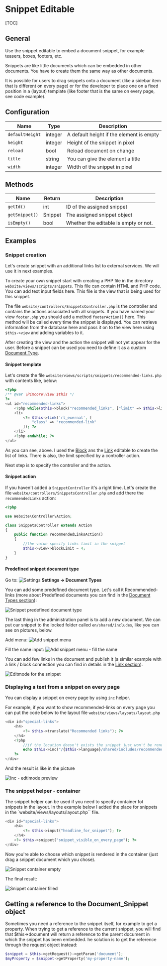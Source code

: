 # Snippet Editable

[TOC]

## General

Use the snippet editable to embed a document snippet, for example teasers, boxes, footers, etc.

Snippets are like little documents which can be embedded in other documents. 
You have to create them the same way as other documents.

It is possible for users to drag snippets onto a document (like a sidebar item that is different on every page) or for the
developer to place one on a fixed position in a (layout) template (like footer that is the same on every page, see code example).

## Configuration

| Name            | Type    | Description                              |
|-----------------|---------|------------------------------------------|
| `defaultHeight` | integer | A default height if the element is empty |
| `height`        | integer | Height of the snippet in pixel           |
| `reload`        | bool    | Reload document on change                |
| `title`         | string  | You can give the element a title         |
| `width`         | integer | Width of the snippet in pixel            |

## Methods

| Name           | Return  | Description                           |
|----------------|---------|---------------------------------------|
| `getId()`      | int     | ID of the assigned snippet            |
| `getSnippet()` | Snippet | The assigned snippet object           |
| `isEmpty()`    | bool    | Whether the editable is empty or not. |

## Examples

### Snippet creation

Let's create snippet with an additional links list to external services. We will use it in next examples.
 
To create your own snippet start with creating a PHP file in the directory `website/views/scripts/snippets`. 
This file can contain HTML and PHP code. You can add text input fields here. 
This file is the view that is being used for this snippet.

The file `website/controllers/SnippetsController.php` is the controller and contains the actions associated with all snippets. 
If you have named your view `footer.php` you should add a method `footerAction()` here. 
This method will be called every time the snippet is displayed. You can retrieve information from the database here and pass it on to the view here using `$this->view` and adding variables to it.

After creating the view and the action the snippet will not yet appear for the user. 
Before a snippet can be used you need to define it as a custom [Document Type](../07_Document_Types/07_Predefined_Document_Types.md).

#### Snippet template

Let's create the file `website/views/scripts/snippets/recommended-links.php` with contents like, below:

```php
<?php
/** @var \Pimcore\View $this */
?>
<ul id="recommended-links">
    <?php while($this->block("recommended_links", ["limit" => $this->limit])->loop()): ?>
    <li>
        <?= $this->link('rl_exernal', [
            "class" => "recommended-link"
        ]); ?>
    </li>
    <?php endwhile; ?>
</ul>
```

As you can see, above. I used the [Block](./06_Block.md) ans the [Link](./18_Link.md) editable to create the list of links.
There is also, the limit specified by a controller action. 

Next step is to specify the controller and the action.

#### Snippet action

If you haven't added a `SnippetController` it's a right time. 
Let's create the file `website/controllers/SnippetsController.php` and add there the `recommendedLinks` action:

```php
<?php

use Website\Controller\Action;

class SnippetsController extends Action
{
    public function recommendedLinksAction()
    {
        //the value specify links limit in the snippet
        $this->view->blockLimit = 4;
    }
}
```

#### Predefined snippet document type

<div class="inline-imgs">

Go to: ![Settings](../../img/Pimcore_Elements_settings.png) **Settings -> Document Types**

</div>

You can add some predefined document type. Let's call it Recommended-links (more about Predefined documents you can 
find in the [Document Types section](../07_Document_Types/07_Predefined_Document_Types.md)):

![Snippet predefined document type](../../img/editables_snippet_document_type.png)

The last thing in the administration panel is to add a new document. 
We can put our snippet to the locked folder called `en/shared/includes`, like you can see on pictures, below.

Add menu:
![Add snippet menu](../../img/editables_snippet_add_document.png)

Fill the name input:
![Add snippet menu - fill the name](../../img/editables_snippet_add_document_popup.png)

You can add few links in the document and publish it (a similar example with a link / block connection you can find in details in the [Link section](./18_Link.md)). 

![Editmode for the snippet](../../img/editables_snippet_editmode.png)


### Displaying a text from a snippet on every page

You can display a snippet on every page by using `inc` helper.

For example, if you want to show recommended-links on every page you can put the code below to the layout file `website/views/layouts/layout.php`

```php
<div id="special-links">
    <h4>
        <?= $this->translate("Recommended links"); ?>
    </h4>
    <?php 
        //if the location doesn't exists the snippet just won't be rendered
        echo $this->inc("/{$this->language}/shared/includes/recommended-links"); 
    ?> 
</div>
```

And the result is like in the picture

![Inc - edtimode preview](../../img/editables_snippet_inc_editmode_preview.png)

### The snippet helper - container

The snippet helper can be used if you need to specify container fot snippets in the layout.
In the example below I added the place for snippets in the `website/views/layouts/layout.php`` file. 

```php
<div id="special-links">
    <h4>
        <?= $this->input("headline_for_snippet"); ?>
    </h4>
    <?= $this->snippet("snippet_visible_on_every_page"); ?>
</div>
```

Now you're able to choose which snippet is rendered in the container (just drag a snippet document which you chose).

![Snippet container empty](../../img/editables_snippet_container_empty.png)

The final result:

![Snippet container filled](../../img/editables_snippet_container_filled.png)


## Getting a reference to the Document_Snippet object
Sometimes you need a reference to the snippet itself, for example to get a property. 
When trying to get a reference to the current snippet, you will find that $this->document will return a reference to the parent document in which the snippet has been embedded. 
he solution is to get the reference through the request object instead:

```php
$snippet = $this->getRequest()->getParam('document');
$myProperty = $snippet->getProperty('my-property-name');
```